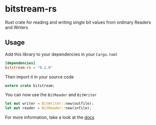 # bitstream-rs

Rust crate for reading and writing single bit values from ordinary Readers and Writers

## Usage
Add this library to your dependencies in your `Cargo.toml`

```TOML
[dependencies]
bitstream-rs = "0.2.0"
```

Then import it in your source code
```Rust
extern crate bitstream;
```

You can now use the `BitReader` and `BitWriter`
```Rust
let mut writer = BitWriter::new(outfile);
let mut reader = BitReader::new(infile);
```

For more information, take a look at the [docs](https://docs.rs/bitstream-rs/)

